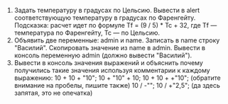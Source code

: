 1.	Задать температуру в градусах по Цельсию. Вывести в alert соответствующую температуру в градусах по Фаренгейту. 
Подсказка: расчет идет по формуле Tf = (9 / 5) * Tc + 32, где Tf — температура по Фаренгейту, Tc — по Цельсию.
2. Объявить две переменные: admin и name. Записать в name строку "Василий". Скопировать
значение из name в admin. Вывести в консоль переменную admin (должно вывести "Василий").
3. Вывести в консоль значения выражений и объяснить почему получились такие значения
используя комментарии к каждому выражению:
10 + 10 + "10";
10 + "10" + 10;
10 + 10 + +"10"; (обратите внимание на пробелы, пишите также)
10 / -"";
10 / +"2,5"; (да здесь запятая, это не опечатка)

